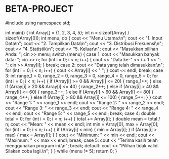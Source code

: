 # BETA-PROJECT

#include <iostream>
using namespace std;

int main() {
    int Array[] = {1, 2, 3, 4, 5};
    int n = sizeof(Array) / sizeof(Array[0]);
    int menu;
    do {
        cout << "Menu Utama:\n";
        cout << "1. Input Data\n";
        cout << "2. Tampilkan Data\n";
        cout << "3. Distribusi Frekuensi\n";
        cout << "4. Statistik\n";
        cout << "5. Keluar\n";
        cout << "Masukkan pilihan Anda: ";
        cin >> menu;
        switch (menu) {
            case 1:
                cout << "Masukkan banyak data: ";
                cin >> n;
                for (int i = 0; i < n; i++) {
                    cout << "Data ke-" << i + 1 << ": ";
                    cin >> Array[i];
                }
                break;
            case 2:
                cout << "Data yang telah dimasukkan:\n";
                for (int i = 0; i < n; i++) {
                    cout << Array[i] << " ";
                }
                cout << endl;
                break;
            case 3:
                int range_1 = 0, range_2 = 0, range_3 = 0, range_4 = 0, range_5 = 0;
                for (int i = 0; i < n; i++) {
                    if (Array[i] >= 0 && Array[i] <= 20) {
                        range_1++;
                    } else if (Array[i] > 20 && Array[i] <= 40) {
                        range_2++;
                    } else if (Array[i] > 40 && Array[i] <= 60) {
                        range_3++;
                    } else if (Array[i] > 60 && Array[i] <= 80) {
                        range_4++;
                    } else if (Array[i] > 80 && Array[i] <= 100) {
                        range_5++;
                    }
                }
                cout << "Range 1: " << range_1 << endl;
                cout << "Range 2: " << range_2 << endl;
                cout << "Range 3: " << range_3 << endl;
                cout << "Range 4: " << range_4 << endl;
                cout << "Range 5: " << range_5 << endl;
                break;
            case 4:
                double total = 0;
                for (int i = 0; i < n; i++) {
                    total += Array[i];
                }
                double mean = total / n;
                cout << "Mean: " << mean << endl;
                int min = Array[0], max = Array[0];
                for (int i = 0; i < n; i++) {
                    if (Array[i] < min) {
                        min = Array[i];
                    }
                    if (Array[i] > max) {
                        max = Array[i];
                    }
                }
                cout << "Minimum: " << min << endl;
                cout << "Maximum: " << max << endl;
                break;
            case 5:
                cout << "Terima kasih telah menggunakan program ini.\n";
                break;
            default:
                cout << "Pilihan tidak valid. Silakan coba lagi.\n";
        }
    } while (menu != 5);
    return 0;
}
